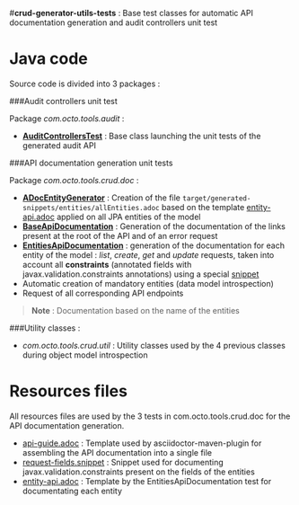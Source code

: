 #**crud-generator-utils-tests** : Base test classes for automatic API documentation generation and audit controllers unit test

Java code
=========
Source code is divided into 3 packages :

###Audit controllers unit test

Package *com.octo.tools.audit* :
 * [**AuditControllersTest**](src/main/java/com/octo/tools/audit/AuditControllersTest.java) : Base class launching the unit tests of the generated audit API

###API documentation generation unit tests

Package *com.octo.tools.crud.doc* : 
 
 * [**ADocEntityGenerator**](src/main/java/com/octo/tools/crud/doc/ADocEntityGenerator.java) : Creation of the file ``target/generated-snippets/entities/allEntities.adoc`` based on the template [entity-api.adoc](src/main/resources/entity-api.adoc) applied on all JPA entities of the model
 * [**BaseApiDocumentation**](src/main/java/com/octo/tools/crud/doc/BaseApiDocumentation.java) : Generation of the documentation of the links present at the root of the API and of an error request
 * [**EntitiesApiDocumentation**](src/main/java/com/octo/tools/crud/doc/EntitiesApiDocumentation.java) : generation of the documentation for each entity of the model : *list*, *create*, *get* and *update* requests, taken into account all **constraints** (annotated fields with javax.validation.constraints annotations) using a special [snippet](src/main/resources/org/springframework/restdocs/templates/request-fields.snippet)
  * Automatic creation of mandatory entities (data model introspection)
  * Request of all corresponding API endpoints

> **Note** :   Documentation based on the name of the entities

###Utility classes : 
* *com.octo.tools.crud.util* : Utility classes used by the 4 previous classes during object model introspection

Resources files
==============
All resources files are used by the 3 tests in com.octo.tools.crud.doc for the API documentation generation.

* [api-guide.adoc](asciidocs/api-guide.adoc) : Template used by asciidoctor-maven-plugin for assembling the API documentation into a single file
* [request-fields.snippet](src/main/resources/org/springframework/restdocs/templates/request-fields.snippet) : Snippet used for documenting javax.validation.constraints present on the fields of the entities
* [entity-api.adoc](src/main/resources/entity-api.adoc) : Template by the EntitiesApiDocumentation test for documentating each entity

